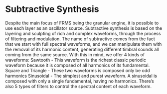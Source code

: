 # Subtractive Synthesis

Despite the main focus of FRMS being the granular engine, it is possible to use each layer as an oscillator source. Subtractive synthesis is based on the layering and sculpting of rich and complex waveforms, through the process of filtering and modulation. The name of subtractive comes from the fact that we start with full spectral waveforms, and we can manipulate them with the removal of its harmonic content, generating different timbral sounds all coming from the same source. With this in mind, we offer 4 kinds of waveforms:
Sawtooth - This waveform is the richest classic periodic waveform because it is composed of all harmonics of its fundamental.
Square and Triangle - These two waveforms is composed only be odd harmonics
Sinusoidal - The simplest and purest waveform. A sinusoidal is composed with only a single fundamental, having no harmonics.
There’s also 5 types of filters to control the spectral content of each waveform.
